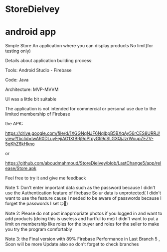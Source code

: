 # StoreDielvey
# android app 
Simple Store 
  An application where you can display products No limit(for testing only)
  
 Details about application building process:
 
 Tools: Android Studio - Firebase 
 
 Code: Java
 
 Architecture: MVP-MVVM
 
 UI was a little bit suitable
 
 The application is not intended for commercial or personal use due to the limited membership of Firebase
  
  
  the APK: 
  
https://drive.google.com/file/d/1XGGNqNJF6NqlbpB5BXqAy56rCES8URRJ/view?fbclid=IwAR0DLuyFejiAG1XtBRj9oPtpyGIi9cSLGXQjJzrWoupZEZV-5qKhZ6kHkno

or 

https://github.com/aboudmahmoud/StoreDielvey/blob/LastChange5/app/release/Store.apk

Feel free to try it and give me feedback 


Note 1: Don't enter important data such as the password because I didn't use the Authentication feature of firebase
      So ur data is unprotected( I didn't want to use the feature cause I needed to be aware of passwords because I forget the passwords I set 🤐)ْ
      
Note 2: Please do not post inappropriate photos if you logged in and want to add products (doing this is useless and hurtful to me)
I didn't want to put a limit on membership like roles for the buyer and roles for the seller to make you try the program comfortably


Note 3: the Final version with 89% Firebase Performance in Last Branch 5 , Soon will be more Update also so don't forget to check branches
